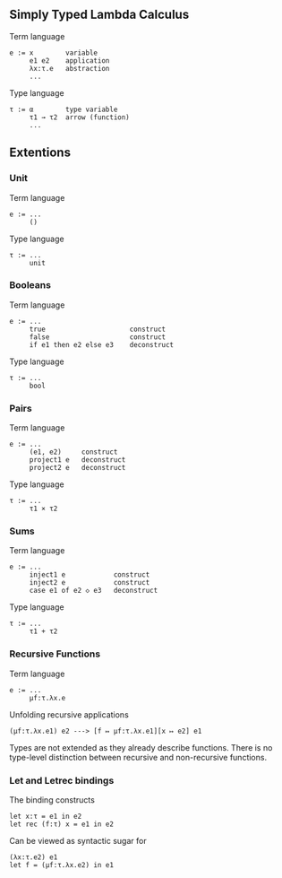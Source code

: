 
## Simply Typed Lambda Calculus

Term language

    e := x        variable
         e1 e2    application
         λx:τ.e   abstraction
         ...

Type language

    τ := α        type variable
         τ1 → τ2  arrow (function)
         ...

## Extentions

### Unit

Term language

    e := ...
         ()

Type language

    τ := ...
         unit

### Booleans

Term language

    e := ...
         true                     construct
         false                    construct
         if e1 then e2 else e3    deconstruct

Type language

    τ := ...
         bool

### Pairs

Term language

    e := ...
         (e1, e2)     construct
         project1 e   deconstruct
         project2 e   deconstruct

Type language

    τ := ...
         τ1 × τ2

### Sums

Term language

    e := ...
         inject1 e            construct
         inject2 e            construct
         case e1 of e2 ◇ e3   deconstruct

Type language

    τ := ...
         τ1 + τ2

### Recursive Functions

Term language

    e := ...
         μf:τ.λx.e

Unfolding recursive applications

    (μf:τ.λx.e1) e2 ---> [f ↦ μf:τ.λx.e1][x ↦ e2] e1

Types are not extended as they already describe functions. There is no
type-level distinction between recursive and non-recursive functions.

### Let and Letrec bindings

The binding constructs

    let x:τ = e1 in e2
    let rec (f:τ) x = e1 in e2

Can be viewed as syntactic sugar for

    (λx:τ.e2) e1
    let f = (μf:τ.λx.e2) in e1



